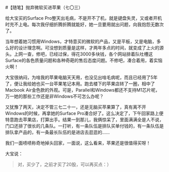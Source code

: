#【随笔】抛弃微软买进苹果（七〇三）

给大宝买的Surface Pro整天出毛病，不是开不了机，就是键盘失灵，又或者开机时充不上电。每次我仔细折腾折腾就能好，她一旦要用就出问题，向我抱怨无数次了。

当年想着她习惯用Windows，才特意买的微软的产品，又是平板，又是电脑，多么好的设计理念啊。可没想到质量是这样，才两年多点的时间，就变成了上火的源头。上网一查，修吧，已经过保，得花3000多块钱，各个网站排着队吐槽这Surface的各色质量问题和各种奇葩的售后态度问题。不修吧，凑合着用，着实恼火啊！

大宝很纳闷，为啥我的苹果电脑天天用，也没见出啥毛病呢，而且已经用了5年了，便让我给她也买一台苹果笔记本用。跑去楼下的苹果店转了一圈，相中了Macbook Air金色款的外观。可是，Parallel和Windows都还不支持M1芯片呢，万一她的那些工作还是非Windows不可怎么办呢？

又犹豫了两天，决定不管三七二十一，还是无脑买苹果算了，真有离不开Windows的时候，再拿她的Surface Pro凑合好了。这么决定了，下午回家路上便特意跑去苹果店，打算出手。结果一到那儿，我俩惊呆了，里面满满全是人不说，门口还排了很长的几条队。一打听，有一条队伍是排队买单付钱的，有一条队伍是排队拿产品的，有一条最长队伍的是进店去逛逛的……

我们一面啧啧称奇地掉头回家，一面说，这么看来，苹果还是很值得买呀！

大宝说：

> 对，买少了，之前才买了20股，可以再买点：）

